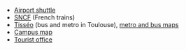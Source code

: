 * [Airport shuttle](http://www.tisseo.fr/se-deplacer/navettes-thematiques)
* [SNCF](http://www.voyages-sncf.com/) (French trains)
* [Tisséo](http://www.tisseo.fr/) (bus and metro in Toulouse), [metro and bus maps](http://www.tisseo.fr/se-deplacer/plans)
* [Campus map](http://www.univ-tlse3.fr/servlet/com.univ.collaboratif.utils.LectureFichiergw?CODE_FICHIER=1347287993857&ID_FICHE=50206)
* [Tourist office](http://www.toulouse-tourisme.com/eng)